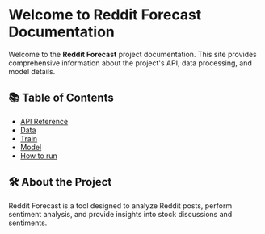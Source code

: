 # Welcome to Reddit Forecast Documentation

Welcome to the **Reddit Forecast** project documentation. This site provides comprehensive information about the project's API, data processing, and model details.

## 📚 Table of Contents

- [API Reference](my_api.md)
- [Data](data.md)
- [Train](train.md)
- [Model](model.md)
- [How to run](how_to_run.md)

## 🛠️ About the Project

Reddit Forecast is a tool designed to analyze Reddit posts, perform sentiment analysis, and provide insights into stock discussions and sentiments.
